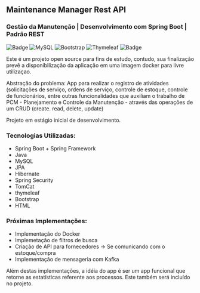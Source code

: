 ## Maintenance Manager Rest API
### Gestão da Manutenção | Desenvolvimento com Spring Boot | Padrão REST
![Badge](https://img.shields.io/badge/Java-ED8B00?style=for-the-badge&logo=java&logoColor=white)
![MySQL](https://img.shields.io/badge/mysql-%2300f.svg?style=for-the-badge&logo=mysql&logoColor=white)
![Bootstrap](https://img.shields.io/badge/bootstrap-%23563D7C.svg?style=for-the-badge&logo=bootstrap&logoColor=white)
![Thymeleaf](https://img.shields.io/badge/Thymeleaf-%23005C0F.svg?style=for-the-badge&logo=Thymeleaf&logoColor=white)
![Badge](https://img.shields.io/badge/Spring_Boot-F2F4F9?style=for-the-badge&logo=spring-boot)


Este é um projeto open source para fins de estudo, contudo, sua finalização prevê a disponibilização da aplicação em uma imagem docker para livre utilizaçao.

Abstração do problema: App para realizar o registro de atividades (solicitações de serviço, ordens de serviço, controle de estoque, controle de funcionários,
entre outras funcionalidades que auxiliam o trabalho de PCM - Planejamento e Controle da Manutenção - através das operações de um CRUD (create. read, delete, update)

Projeto em estágio inicial de desenvolvimento.

### Tecnologias Utilizadas:

- Spring Boot + Spring Framework
- Java
- MySQL
- JPA
- Hibernate
- Spring Security
- TomCat
- thymeleaf
- Bootstrap
- HTML

### Próximas Implementações:

- Implementação do Docker
- Implemetação de filtros de busca
- Criação de API para fornecedores -> Se comunicando com o estoque/compra
- Implementação de mensageria com Kafka

Além destas implementações, a idéia do app é ser um app funcional que retorne as estatísticas referente aos processos. Este também será incluído no projeto.
